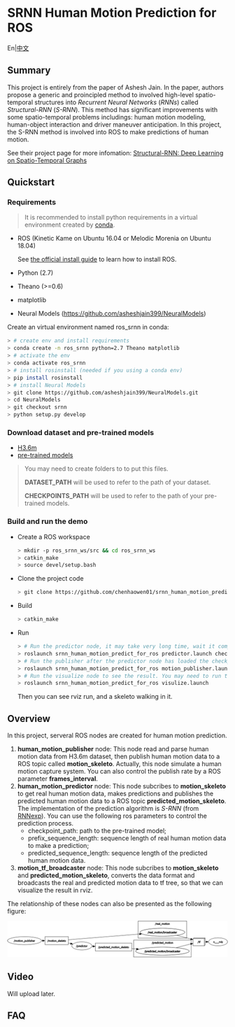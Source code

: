 # SRNN Human Motion Prediction for ROS
En|[中文](README_zh.md)

## Summary
This project is entirely from the paper of Ashesh Jain. In the paper, authors propose a generic and proincipled method to involved high-level spatio-temporal structures into *Recurrent Neural Networks* (*RNNs*) called *Structural-RNN* (*S-RNN*). This method has significant improvements with some spatio-temporal problems includings: human motion modeling, human-object interaction and driver maneuver anticipation. In this project, the S-RNN method is involved into ROS to make predictions of human motion.

See their project page for more infomation: [Structural-RNN: Deep Learning on Spatio-Temporal Graphs](http://asheshjain.org/srnn)

## Quickstart
### Requirements
> It is recommended to install python requirements in a virtual environment created by [conda](https://conda.io/docs/).
* ROS (Kinetic Kame on Ubuntu 16.04 or Melodic Morenia on Ubuntu 18.04)
  
  See [the official install guide](http://www.ros.org/install) to learn how to install ROS.
* Python (2.7)
* Theano (>=0.6)
* matplotlib
* Neural Models (https://github.com/asheshjain399/NeuralModels)
  
Create an virtual environment named ros_srnn in conda:
```bash
> # create env and install requirements
> conda create -n ros_srnn python=2.7 Theano matplotlib
> # activate the env
> conda activate ros_srnn
> # install rosinstall (needed if you using a conda env)
> pip install rosinstall
> # install Neural Models 
> git clone https://github.com/asheshjain399/NeuralModels.git
> cd NeuralModels
> git checkout srnn
> python setup.py develop
```

### Download dataset and pre-trained models
* [H3.6m](http://www.cs.stanford.edu/people/ashesh/h3.6m.zip)
* [pre-trained models](https://drive.google.com/drive/folders/0B7lfjqylzqmMZlI3TUNUUEFQMXc)
> You may need to create folders to to put this files.
> 
> **DATASET_PATH** will be used to refer to the path of your dataset.
> 
> **CHECKPOINTS_PATH** will be used to refer to the path of your pre-trained models.

### Build and run the demo
* Create a ROS workspace
  ```bash
  > mkdir -p ros_srnn_ws/src && cd ros_srnn_ws
  > catkin_make
  > source devel/setup.bash
  ```
* Clone the project code
  ```bash
  > git clone https://github.com/chenhaowen01/srnn_human_motion_predict_for_ros.git src/srnn_human_motion_predict_for_ros
  ```
* Build
  ```bash
  > catkin_make
  ```
* Run
  ```bash
  > # Run the predictor node, it may take very long time, wait it completely loaded. Checkpoint path could also be specified by a ros parameter called checkpoint_path.
  > roslaunch srnn_human_motion_predict_for_ros predictor.launch checkpoint_path:=CHECKPOINTS_PATH/srnn_walking/checkpoint.pik
  > # Run the publisher after the predictor node has loaded the checkpoint. You may need to run the following command with a new terminal. Dataset path could also be specified by a ros parameter called motion_dataset_path.
  > roslaunch srnn_human_motion_predict_for_ros motion_publisher.launch motion_dataset_path:=DATASET_PATH/dataset/S7/walking_1.txt
  > # Run the visualize node to see the result. You may need to run the following command with a new terminal.
  > roslaunch srnn_human_motion_predict_for_ros visulize.launch
  ```
  Then you can see rviz run, and a skeleto walking in it.

## Overview
In this project, serveral ROS nodes are created for human motion prediction. 
1. **human_motion_publisher** node:
   This node read and parse human motion data from H3.6m dataset, then publish human motion data to a ROS topic called **motion_skeleto**. Actually, this node simulate a human motion capture system. You can also control the publish rate by a ROS parameter **frames_interval**.
2. **human_motion_predictor** node:
   This node subcribes to **motion_skeleto** to get real human motion data, makes predictions and publishes the predicted human motion data to a ROS topic **predicted_motion_skeleto**. The implementation of the prediction algorithm is *S-RNN* (from [RNNexp](https://github.com/asheshjain399/RNNexp)). You can use the following ros parameters to control the prediction process.
   * checkpoint_path: path to the pre-trained model;
   * prefix_sequence_length: sequence length of real human motion data to make a prediction;
   * predicted_sequence_length: sequence length of the predicted human motion data.
3. **motion_tf_broadcaster** node:
   This node subcribes to **motion_skeleto** and **predicted_motion_skeleto**, converts the data format and broadcasts the real and predicted motion data to tf tree, so that we can visualize the result in rviz.

The relationship of these nodes can also be presented as the following figure:

![ROS graph](images/rosgraph.png)

## Video
Will upload later.
## FAQ